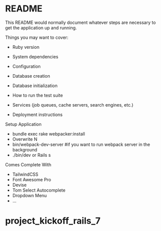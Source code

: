 # README

This README would normally document whatever steps are necessary to get the
application up and running.

Things you may want to cover:

* Ruby version

* System dependencies

* Configuration

* Database creation

* Database initialization

* How to run the test suite

* Services (job queues, cache servers, search engines, etc.)

* Deployment instructions

Setup Application

* bundle exec rake webpacker:install
* Overwrite N
* bin/webpack-dev-server #if you want to run webpack server in the background
* ./bin/dev or Rails s

Comes Complete With

* TailwindCSS
* Font Awesome Pro
* Devise
* Tom Select Autocomplete
* Dropdown Menu
* ...
# project_kickoff_rails_7
